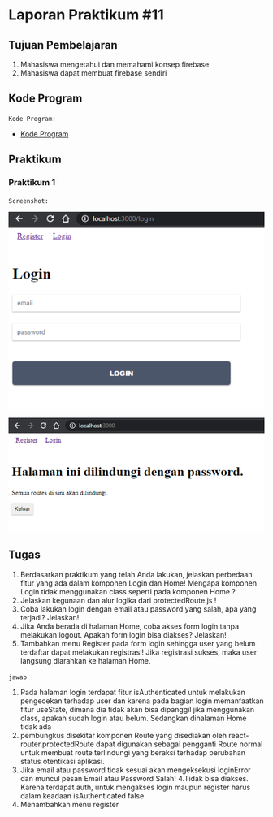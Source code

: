 # Laporan Praktikum #11

## Tujuan Pembelajaran

1. Mahasiswa mengetahui dan memahami konsep firebase
2. Mahasiswa dapat membuat firebase sendiri

## Kode Program

`Kode Program:`

- [Kode Program](../../src/11_redux_thunk/firebase-app)

## Praktikum

### Praktikum 1

`Screenshot:`

![Praktikum 1](img/Screenshot_1.png)

![Praktikum 1](img/Screenshot_2.png)

## Tugas

1. Berdasarkan praktikum yang telah Anda lakukan, jelaskan perbedaan fitur yang ada dalam komponen Login dan Home! Mengapa komponen Login tidak menggunakan class seperti pada komponen Home ?
2. Jelaskan kegunaan dan alur logika dari protectedRoute.js !
3. Coba lakukan login dengan email atau password yang salah, apa yang terjadi? Jelaskan!
4. Jika Anda berada di halaman Home, coba akses form login tanpa melakukan logout. Apakah form login bisa diakses? Jelaskan!
5. Tambahkan menu Register pada form login sehingga user yang belum terdaftar dapat melakukan registrasi! Jika registrasi sukses, maka user langsung diarahkan ke halaman Home.

`jawab`

1. Pada halaman login terdapat fitur isAuthenticated untuk melakukan pengecekan terhadap user dan karena pada bagian login memanfaatkan fitur useState, dimana dia tidak akan bisa dipanggil jika menggunakan class, apakah sudah login atau belum. Sedangkan dihalaman Home tidak ada
2. pembungkus disekitar komponen Route yang disediakan oleh react-router.protectedRoute dapat digunakan sebagai pengganti Route normal untuk membuat route terlindungi yang beraksi terhadap perubahan status otentikasi aplikasi.
3. Jika email atau password tidak sesuai akan mengeksekusi loginError dan muncul pesan Email atau Password Salah!
   4.Tidak bisa diakses. Karena terdapat auth, untuk mengakses login maupun register harus dalam keadaan isAuthenticated false
4. Menambahkan menu register
